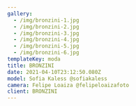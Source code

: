 ```yaml
---
gallery:
  - /img/bronzini-1.jpg
  - /img/bronzini-2.jpg
  - /img/bronzini-3.jpg
  - /img/bronzini-4.jpg
  - /img/bronzini-5.jpg
  - /img/bronzini-6.jpg
templateKey: moda
title: BRONZINI
date: 2021-04-10T23:12:50.080Z
model: Sofia Kaless @sofiakaless
camera: Felipe Loaiza @felipeloaizafoto
client: BRONZINI
---
```

